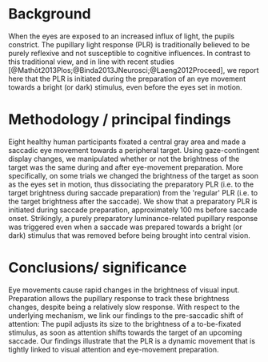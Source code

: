 # Background

When the eyes are exposed to an increased influx of light, the pupils constrict. The pupillary light response (PLR) is traditionally believed to be purely reflexive and not susceptible to cognitive influences. In contrast to this traditional view, and in line with recent studies [@Mathôt2013Plos;@Binda2013JNeurosci;@Laeng2012Proceed], we report here that the PLR is initiated during the preparation of an eye movement towards a bright (or dark) stimulus, even before the eyes set in motion.

# Methodology / principal findings

Eight healthy human participants fixated a central gray area and made a saccadic eye movement towards a peripheral target. Using gaze-contingent display changes, we manipulated whether or not the brightness of the target was the same during and after eye-movement preparation. More specifically, on some trials we changed the brightness of the target as soon as the eyes set in motion, thus dissociating the preparatory PLR (i.e. to the target brightness during saccade preparation) from the 'regular' PLR (i.e. to the target brightness after the saccade). We show that a preparatory PLR is initiated during saccade preparation, approximately 100 ms before saccade onset. Strikingly, a purely preparatory luminance-related pupillary response was triggered even when a saccade was prepared towards a bright (or dark) stimulus that was removed before being brought into central vision. 

# Conclusions/ significance

Eye movements cause rapid changes in the brightness of visual input. Preparation allows the pupillary response to track these brightness changes, despite being a relatively slow response. With respect to the underlying mechanism, we link our findings to the pre-saccadic shift of attention: The pupil adjusts its size to the brightness of a to-be-fixated stimulus, as soon as attention shifts towards the target of an upcoming saccade. Our findings illustrate that the PLR is a dynamic movement that is tightly linked to visual attention and eye-movement preparation.

